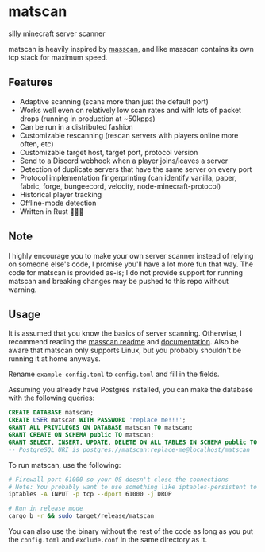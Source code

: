 # matscan

silly minecraft server scanner

matscan is heavily inspired by [masscan](https://github.com/robertdavidgraham/masscan), and like masscan contains its own tcp stack for maximum speed.

## Features

- Adaptive scanning (scans more than just the default port)
- Works well even on relatively low scan rates and with lots of packet drops (running in production at ~50kpps)
- Can be run in a distributed fashion
- Customizable rescanning (rescan servers with players online more often, etc)
- Customizable target host, target port, protocol version
- Send to a Discord webhook when a player joins/leaves a server
- Detection of duplicate servers that have the same server on every port
- Protocol implementation fingerprinting (can identify vanilla, paper, fabric, forge, bungeecord, velocity, node-minecraft-protocol)
- Historical player tracking
- Offline-mode detection
- Written in Rust 🚀🚀🚀

## Note

I highly encourage you to make your own server scanner instead of relying on someone else's code, I promise you'll have a lot more fun that way.
The code for matscan is provided as-is; I do not provide support for running matscan and breaking changes may be pushed to this repo without warning.

## Usage

It is assumed that you know the basics of server scanning. Otherwise, I recommend reading the [masscan readme](https://github.com/robertdavidgraham/masscan/blob/master/README.md) and [documentation](https://github.com/robertdavidgraham/masscan/blob/master/doc/masscan.8.markdown). Also be aware that matscan only supports Linux, but you probably shouldn't be running it at home anyways.

Rename `example-config.toml` to `config.toml` and fill in the fields.

Assuming you already have Postgres installed, you can make the database with the following queries:
```sql
CREATE DATABASE matscan;
CREATE USER matscan WITH PASSWORD 'replace me!!!';
GRANT ALL PRIVILEGES ON DATABASE matscan TO matscan;
GRANT CREATE ON SCHEMA public TO matscan;
GRANT SELECT, INSERT, UPDATE, DELETE ON ALL TABLES IN SCHEMA public TO matscan;
-- PostgreSQL URI is postgres://matscan:replace-me@localhost/matscan
```

To run matscan, use the following:
```sh
# Firewall port 61000 so your OS doesn't close the connections
# Note: You probably want to use something like iptables-persistent to save this across reboots
iptables -A INPUT -p tcp --dport 61000 -j DROP

# Run in release mode
cargo b -r && sudo target/release/matscan
```

You can also use the binary without the rest of the code as long as you put the `config.toml` and `exclude.conf` in the same directory as it.
